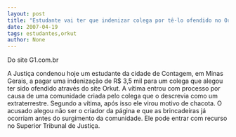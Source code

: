 ```yaml
---
layout: post
title: "Estudante vai ter que indenizar colega por tê-lo ofendido no Orkut"
date: 2007-04-19
tags: estudantes,orkut
author: None
---
```

Do site G1.com.br


A Justiça condenou hoje um estudante da cidade de Contagem, em Minas Gerais, a pagar uma indenização de R$ 3,5 mil para um colega que alegou ter sido ofendido através do site Orkut.
A vítima&nbsp;entrou com processo por causa de&nbsp;uma comunidade criada pelo colega que o descrevia como um extraterrestre. Segundo a vítima, após isso ele virou motivo de chacota.
O acusado alegou não ser o criador da página e&nbsp;que as brincadeiras já ocorriam&nbsp;antes do surgimento da comunidade. Ele pode entrar com recurso no Superior Tribunal de Justiça. 
